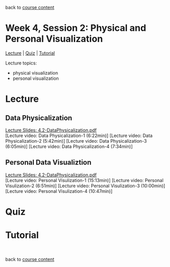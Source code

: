 back to [course content](index)


# Week 4, Session 2: Physical and Personal Visualization 

[Lecture](#lecture) | [Quiz](#quiz) | [Tutorial](#project-implementation) 

Lecture topics: 

* physical visualization 
* personal visualization

# Lecture

## Data Physicalization 

[Lecture Slides: 4.2-DataPhysicalization.pdf](files/4.2-DataPhysicalization.pdf)  
[Lecture video: Data Physicalization-1 (6:22min)]
[Lecture video: Data Physicalization-2 (5:42min)]
[Lecture video: Data Physicalization-3 (6:05min)]
[Lecture video: Data Physicalization-4 (7:34min)]

## Personal Data Visualiztion 
[Lecture Slides: 4.2-DataPhysicalization.pdf](files/4.2-PersonalVisualization.pdf)  
[Lecture video: Personal Visulization-1 (15:13min)]
[Lecture video: Personal Visulization-2 (6:51min)]
[Lecture video: Personal Visulization-3 (10:00min)]
[Lecture video: Personal Visulization-4 (10:47min)]

# Quiz

<a name = "project-implementation"></a>

# Tutorial

<p>&nbsp;</p>

back to [course content](index)
